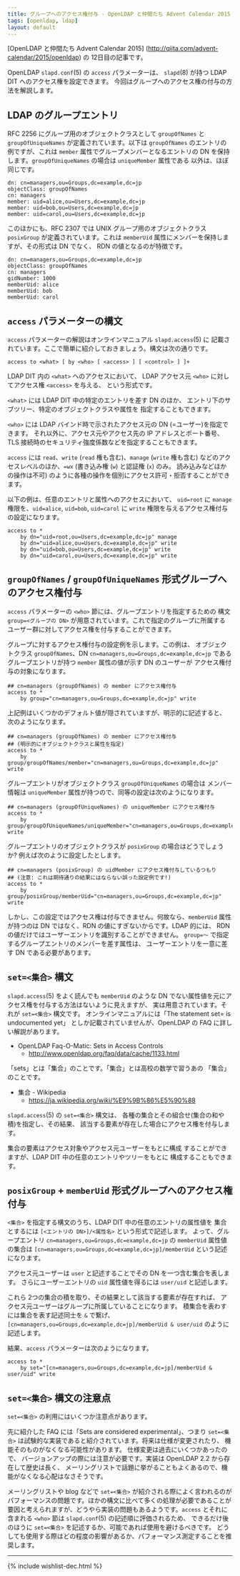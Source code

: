 ```yaml
---
title: グループへのアクセス権付与 - OpenLDAP と仲間たち Advent Calendar 2015
tags: [openldap, ldap]
layout: default
---
```


[OpenLDAP と仲間たち Advent Calendar 2015]
(http://qiita.com/advent-calendar/2015/openldap) の 12日目の記事です。

OpenLDAP `slapd.conf`(5) の `access` パラメーターは、
`slapd`(8) が持つ LDAP DIT へのアクセス権を設定できます。
今回はグループへのアクセス権の付与の方法を解説します。

LDAP のグループエントリ
----------------------------------------------------------------------

RFC 2256 にグループ用のオブジェクトクラスとして `groupOfNames` と
`groupOfUniqueNames` が定義されています。以下は `groupOfNames`
のエントリの例ですが、これは `member` 属性でグループメンバーとなるエントリの
DN を保持します。`groupOfUniqueNames` の場合は `uniqueMember` 属性である
以外は、ほぼ同じです。

```
dn: cn=managers,ou=Groups,dc=example,dc=jp
objectClass: groupOfNames
cn: managers
member: uid=alice,ou=Users,dc=example,dc=jp
member: uid=bob,ou=Users,dc=example,dc=jp
member: uid=carol,ou=Users,dc=example,dc=jp
```

このほかにも、RFC 2307 では UNIX グループ用のオブジェクトクラス
`posixGroup` が定義されています。これは `memberUid`
属性にメンバーを保持しますが、その形式は DN でなく、
RDN の値となるのが特徴です。

```
dn: cn=managers,ou=Groups,dc=example,dc=jp
objectClass: groupOfNames
cn: managers
gidNumber: 1000
memberUid: alice
memberUid: bob
memberUid: carol
```

`access` パラメーターの構文
----------------------------------------------------------------------

`access` パラメーターの解説はオンラインマニュアル `slapd.access`(5) に
記載されています。ここで簡単に紹介しておきましょう。構文は次の通りです。

```
access to <what> [ by <who> [ <access> ] [ <control> ] ]+
```

LDAP DIT 内の `<what>` へのアクセスにおいて、
LDAP アクセス元 `<who>` に対してアクセス権 `<access>` を与える、
という形式です。

`<what>` には LDAP DIT 中の特定のエントリを差す DN のほか、
エントリ下のサブツリー、特定のオブジェクトクラスや属性を
指定することもできます。

`<who>` には LDAP バインド時で示されたアクセス元の DN (=ユーザー)を指定できます。
それ以外に、アクセス元やアクセス先の IP アドレスとポート番号、
TLS 接続時のセキュリティ強度係数などを指定することもできます。

`access` には `read`、`write` (`read` 権も含む)、`manage` (`write` 権も含む)
などのアクセスレベルのほか、`=wx` (書き込み権 (`w`) と認証権 (`x`) のみ。
読み込みなどほかの操作は不可)
のように各種の操作を個別にアクセス許可・拒否することができます。

以下の例は、任意のエントリと属性へのアクセスにおいて、
`uid=root` に `manage` 権限を、`uid=alice`, `uid=bob`, `uid=carol` に
`write` 権限を与えるアクセス権付与の設定になります。

```
access to *
	by dn="uid=root,ou=Users,dc=example,dc=jp" manage
	by dn="uid=alice,ou=Users,dc=example,dc=jp" write
	by dn="uid=bob,ou=Users,dc=example,dc=jp" write
	by dn="uid=carol,ou=Users,dc=example,dc=jp" write
```

`groupOfNames` / `groupOfUniqueNames` 形式グループへのアクセス権付与
----------------------------------------------------------------------

`access` パラメーターの `<who>` 節には、グループエントリを指定するための
構文 `group=<グループの DN>` が用意されています。これで指定のグループに所属する
ユーザー群に対してアクセス権を付与することができます。

グループに対するアクセス権付与の設定例を示します。この例は、
オブジェクトクラス `groupOfNames`、DN `cn=managers,ou=Groups,dc=example,dc=jp`
であるグループエントリが持つ `member` 属性の値が示す DN のユーザーが
アクセス権付与の対象になります。

```
## cn=managers (groupOfNames) の member にアクセス権付与
access to *
	by group="cn=managers,ou=Groups,dc=example,dc=jp" write
```

上記例はいくつかのデフォルト値が隠されていますが、明示的に記述すると、
次のようになります。

```
## cn=managers (groupOfNames) の member にアクセス権付与
## (明示的にオブジェクトクラスと属性を指定)
access to *
	by group/groupOfNames/member="cn=managers,ou=Groups,dc=example,dc=jp" write
```

グループエントリがオブジェクトクラス `groupOfUniqueNames` の場合は
メンバー情報は `uniqueMember` 属性が持つので、同等の設定は次のようになります。

```
## cn=managers (groupOfUniqueNames) の uniqueMember にアクセス権付与
access to *
	by group/groupOfUniqueNames/uniqueMember="cn=managers,ou=Groups,dc=example,dc=jp" write
```

グループエントリのオブジェクトクラスが `posixGroup` の場合はどうでしょうか?
例えば次のように設定したとします。

```
## cn=managers (posixGroup) の uidMember にアクセス権付与しているつもり
## (注意: これは期待通りの結果にはならない誤った設定例です!)
access to *
	by group/posixGroup/memberUid="cn=managers,ou=Groups,dc=example,dc=jp" write
```

しかし、この設定ではアクセス権は付与できません。何故なら、`memberUid`
属性が持つのは DN ではなく、RDN の値にすぎないからです。LDAP 的には、
RDN の値だけではユーザーエントリを識別することができません。
`group=〜` で指定するグループエントリのメンバーを差す属性は、
ユーザーエントリを一意に差す DN である必要があります。

`set=<集合>` 構文
----------------------------------------------------------------------

`slapd.access`(5) をよく読んでも `memberUid` のような DN
でない属性値を元にアクセス権を付与する方法はないように見えますが、
実は用意されています。それが `set=<集合>` 構文です。
オンラインマニュアルには「The statement set=<pattern> is undocumented yet」
としか記載されていませんが、OpenLDAP の FAQ に詳しい解説があります。

  * OpenLDAP Faq-O-Matic: Sets in Access Controls
    * http://www.openldap.org/faq/data/cache/1133.html

「sets」とは「集合」のことです。「集合」とは高校の数学で習うあの
「集合」のことです。

  * 集合 - Wikipedia
    * https://ja.wikipedia.org/wiki/%E9%9B%86%E5%90%88

`slapd.access`(5) の `set=<集合>` 構文は、
各種の集合とその組合せ(集合の和や積)を指定し、その結果、
該当する要素が存在した場合にアクセス権を付与します。

集合の要素はアクセス対象やアクセス元ユーザーをもとに構成
することができますが、LDAP DIT 中の任意のエントリやツリーをもとに
構成することもできます。

`posixGroup` + `memberUid` 形式グループへのアクセス権付与
----------------------------------------------------------------------

`<集合>` を指定する構文のうち、LDAP DIT 中の任意のエントリの属性値を
集合とするには `[<エントリの DN>]/<属性名>` という形式で記述します。
よって、グループエントリ `cn=managers,ou=Groups,dc=example,dc=jp` の
`memberUid` 属性値の集合は `[cn=managers,ou=Groups,dc=example,dc=jp]/memberUid`
という記述になります。

アクセス元ユーザーは `user` と記述することでその DN を一つ含む集合を表します。
さらにユーザーエントリの `uid` 属性値を得るには `user/uid` と記述します。

これら 2つの集合の積を取り、その結果として該当する要素が存在すれば、
アクセス元ユーザーはグループに所属していることになります。
積集合を表わすには集合を表す記述同士を `&` で繋げ、
`[cn=managers,ou=Groups,dc=example,dc=jp]/memberUid & user/uid` のように記述します。

結果、`access` パラメーターは次のようになります。

```
access to *
	by set="[cn=managers,ou=Groups,dc=example,dc=jp]/memberUid & user/uid" write
```

`set=<集合>` 構文の注意点
----------------------------------------------------------------------

`set=<集合>` の利用にはいくつか注意点があります。

先に紹介した FAQ には「Sets are considered experimental」、つまり `set=<集合>`
は試験的な実装であると紹介されています。将来は仕様が変更されたり、
機能そのものがなくなる可能性があります。 仕様変更は過去にいくつかあったので、
バージョンアップの際には注意が必要です。実装は OpenLDAP 2.2 から存在して歴史は長く、
メーリングリストで話題に挙がることもよくあるので、機能がなくなる心配はなさそうです。

メーリングリストや blog などで `set=<集合>` が紹介される際によく言われるのが
パフォーマンスの問題です。ほかの構文に比べて多くの処理が必要であることが
要因と考えられますが、どうやら実装の問題もあるようです。`access` とそれに
含まれる `<who>` 節は `slapd.conf`(5) の記述順に評価されるため、
できるだけ後のほうに `set=<集合>` を記述するか、可能であれば使用を避けるべきです。
どうしても使用する際はどの程度の影響があるか、パフォーマンス測定することを推奨します。

* * *

{% include wishlist-dec.html %}


